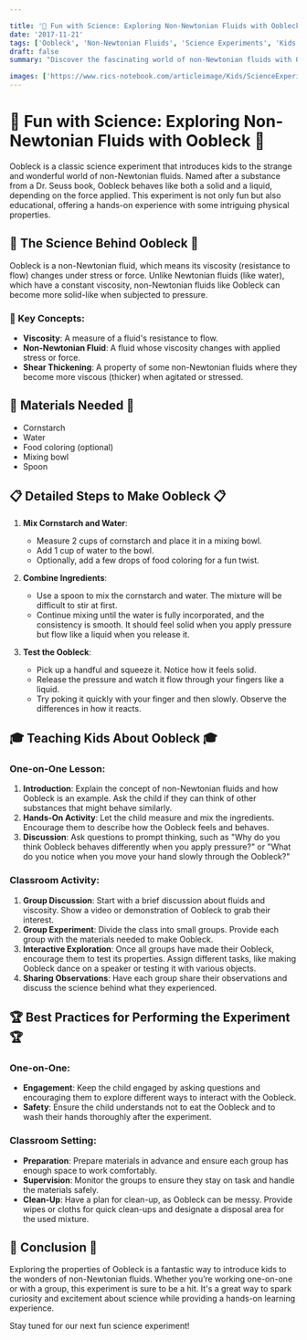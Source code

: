 ```yaml
---

title: '🥳 Fun with Science: Exploring Non-Newtonian Fluids with Oobleck 🥳'
date: '2017-11-21'
tags: ['Oobleck', 'Non-Newtonian Fluids', 'Science Experiments', 'Kids Science', 'Physics', 'Fun with Science']
draft: false
summary: "Discover the fascinating world of non-Newtonian fluids with Oobleck! This blog post explains the science behind Oobleck and provides detailed steps for conducting this fun experiment with kids, either one-on-one or in a classroom setting."

images: ['https://www.rics-notebook.com/articleimage/Kids/ScienceExperiments/Oobleck.webp']
---
```


# 🥳 Fun with Science: Exploring Non-Newtonian Fluids with Oobleck 🥳

Oobleck is a classic science experiment that introduces kids to the strange and wonderful world of non-Newtonian fluids. Named after a substance from a Dr. Seuss book, Oobleck behaves like both a solid and a liquid, depending on the force applied. This experiment is not only fun but also educational, offering a hands-on experience with some intriguing physical properties.

## 🔬 The Science Behind Oobleck 🔬

Oobleck is a non-Newtonian fluid, which means its viscosity (resistance to flow) changes under stress or force. Unlike Newtonian fluids (like water), which have a constant viscosity, non-Newtonian fluids like Oobleck can become more solid-like when subjected to pressure.

### 🌟 Key Concepts:

- **Viscosity**: A measure of a fluid's resistance to flow.
- **Non-Newtonian Fluid**: A fluid whose viscosity changes with applied stress or force.
- **Shear Thickening**: A property of some non-Newtonian fluids where they become more viscous (thicker) when agitated or stressed.

## 🧪 Materials Needed 🧪

- Cornstarch
- Water
- Food coloring (optional)
- Mixing bowl
- Spoon

## 📋 Detailed Steps to Make Oobleck 📋

1. **Mix Cornstarch and Water**:
   - Measure 2 cups of cornstarch and place it in a mixing bowl.
   - Add 1 cup of water to the bowl.
   - Optionally, add a few drops of food coloring for a fun twist.

2. **Combine Ingredients**:
   - Use a spoon to mix the cornstarch and water. The mixture will be difficult to stir at first.
   - Continue mixing until the water is fully incorporated, and the consistency is smooth. It should feel solid when you apply pressure but flow like a liquid when you release it.

3. **Test the Oobleck**:
   - Pick up a handful and squeeze it. Notice how it feels solid.
   - Release the pressure and watch it flow through your fingers like a liquid.
   - Try poking it quickly with your finger and then slowly. Observe the differences in how it reacts.

## 🎓 Teaching Kids About Oobleck 🎓

### One-on-One Lesson:

1. **Introduction**: Explain the concept of non-Newtonian fluids and how Oobleck is an example. Ask the child if they can think of other substances that might behave similarly.
2. **Hands-On Activity**: Let the child measure and mix the ingredients. Encourage them to describe how the Oobleck feels and behaves.
3. **Discussion**: Ask questions to prompt thinking, such as "Why do you think Oobleck behaves differently when you apply pressure?" or "What do you notice when you move your hand slowly through the Oobleck?"

### Classroom Activity:

1. **Group Discussion**: Start with a brief discussion about fluids and viscosity. Show a video or demonstration of Oobleck to grab their interest.
2. **Group Experiment**: Divide the class into small groups. Provide each group with the materials needed to make Oobleck.
3. **Interactive Exploration**: Once all groups have made their Oobleck, encourage them to test its properties. Assign different tasks, like making Oobleck dance on a speaker or testing it with various objects.
4. **Sharing Observations**: Have each group share their observations and discuss the science behind what they experienced.

## 🏆 Best Practices for Performing the Experiment 🏆

### One-on-One:

- **Engagement**: Keep the child engaged by asking questions and encouraging them to explore different ways to interact with the Oobleck.
- **Safety**: Ensure the child understands not to eat the Oobleck and to wash their hands thoroughly after the experiment.

### Classroom Setting:

- **Preparation**: Prepare materials in advance and ensure each group has enough space to work comfortably.
- **Supervision**: Monitor the groups to ensure they stay on task and handle the materials safely.
- **Clean-Up**: Have a plan for clean-up, as Oobleck can be messy. Provide wipes or cloths for quick clean-ups and designate a disposal area for the used mixture.

## 🌟 Conclusion 🌟

Exploring the properties of Oobleck is a fantastic way to introduce kids to the wonders of non-Newtonian fluids. Whether you’re working one-on-one or with a group, this experiment is sure to be a hit. It's a great way to spark curiosity and excitement about science while providing a hands-on learning experience.

Stay tuned for our next fun science experiment!
